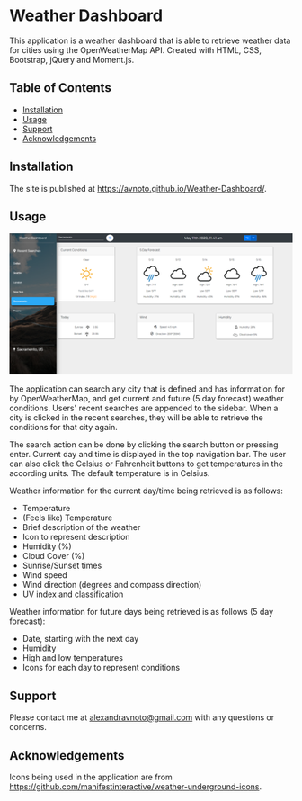 # Weather Dashboard

This application is a weather dashboard that is able to retrieve weather data for cities using the OpenWeatherMap API. Created with HTML, CSS, Bootstrap, jQuery and Moment.js.

## Table of Contents

- [Installation](#installation)
- [Usage](#usage)
- [Support](#support)
- [Acknowledgements](#acknowledgements)

## Installation

The site is published at https://avnoto.github.io/Weather-Dashboard/.

## Usage

<img src="assets\images\weather-app-scrnshot.png" alt="Screenshot of Dashboard">

The application can search any city that is defined and has information for by OpenWeatherMap, and get current and future (5 day forecast) weather conditions. Users' recent searches are appended to the sidebar. When a city is clicked in the recent searches, they will be able to retrieve the conditions for that city again. 

The search action can be done by clicking the search button or pressing enter. Current day and time is displayed in the top navigation bar. The user can also click the Celsius or Fahrenheit buttons to get temperatures in the according units. The default temperature is in Celsius. 

Weather information for the current day/time being retrieved is as follows:

- Temperature
- (Feels like) Temperature
- Brief description of the weather
- Icon to represent description
- Humidity (%)
- Cloud Cover (%)
- Sunrise/Sunset times
- Wind speed
- Wind direction (degrees and compass direction)
- UV index and classification

Weather information for future days being retrieved is as follows (5 day forecast):

- Date, starting with the next day
- Humidity
- High and low temperatures
- Icons for each day to represent conditions

## Support

Please contact me at alexandravnoto@gmail.com with any questions or concerns.

## Acknowledgements

Icons being used in the application are from https://github.com/manifestinteractive/weather-underground-icons. 

